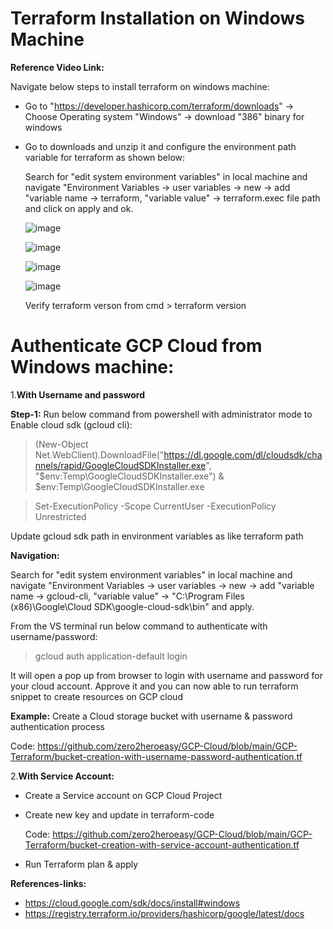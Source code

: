 # Terraform Installation on Windows Machine
**Reference Video Link:**

Navigate below steps to install terraform on windows machine:
- Go to "https://developer.hashicorp.com/terraform/downloads" -> Choose Operating system "Windows" -> download "386" binary for windows
- Go to downloads and unzip it and configure the environment path variable for terraform as shown below:

  Search for "edit system environment variables" in local machine and navigate "Environment Variables ->  user variables -> new -> add  "variable name -> terraform, "variable value" -> terraform.exec file path
  and click on apply and ok.
  
  ![image](https://github.com/zero2heroeasy/GCP-Cloud/assets/138552899/9503fdd5-dc78-44c6-964c-8eab63be8409)

  ![image](https://github.com/zero2heroeasy/GCP-Cloud/assets/138552899/2e395f26-c06f-437e-a8c3-eb2f8a6c2446)

  ![image](https://github.com/zero2heroeasy/GCP-Cloud/assets/138552899/c8a8f185-44bb-49f4-a047-ea9c76ab4515)

  ![image](https://github.com/zero2heroeasy/GCP-Cloud/assets/138552899/2022d619-b3e1-43bf-9bb6-bda78e40e586)

  Verify terraform verson from cmd > terraform version

# Authenticate GCP Cloud from Windows machine:

1.**With Username and password**

  **Step-1:** Run below command from powershell with administrator mode to Enable cloud sdk (gcloud cli):

  > (New-Object Net.WebClient).DownloadFile("https://dl.google.com/dl/cloudsdk/channels/rapid/GoogleCloudSDKInstaller.exe", "$env:Temp\GoogleCloudSDKInstaller.exe") & $env:Temp\GoogleCloudSDKInstaller.exe

  > Set-ExecutionPolicy -Scope CurrentUser -ExecutionPolicy Unrestricted
  
  Update gcloud sdk path in environment variables as like terraform path
  
  **Navigation:**
  
  Search for "edit system environment variables" in local machine and navigate "Environment Variables ->  user variables -> new -> add  "variable name -> gcloud-cli, "variable value" -> "C:\Program Files (x86)\Google\Cloud SDK\google-cloud-sdk\bin" and apply.

  From the VS terminal run below command to authenticate with username/password:

  > gcloud auth application-default login
  
  It will open a pop up from browser to login with username and password for your cloud account. Approve it and you can now able to run terraform snippet to create resources on GCP cloud
  
  **Example:** 
  Create a Cloud storage bucket with username & password authentication process
  
  Code: https://github.com/zero2heroeasy/GCP-Cloud/blob/main/GCP-Terraform/bucket-creation-with-username-password-authentication.tf
  
2.**With Service Account:**
- Create a Service account on GCP Cloud Project
- Create new key and update in terraform-code

  Code: https://github.com/zero2heroeasy/GCP-Cloud/blob/main/GCP-Terraform/bucket-creation-with-service-account-authentication.tf
- Run Terraform plan & apply

**References-links:**
- https://cloud.google.com/sdk/docs/install#windows
- https://registry.terraform.io/providers/hashicorp/google/latest/docs


  
